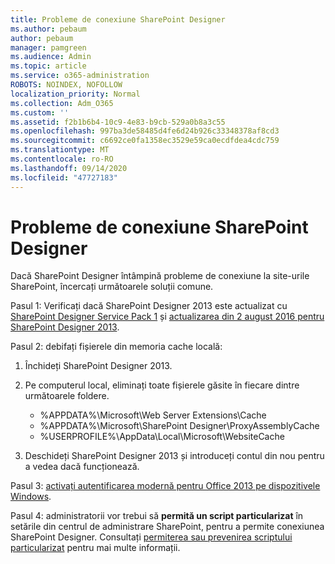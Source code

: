 ```yaml
---
title: Probleme de conexiune SharePoint Designer
ms.author: pebaum
author: pebaum
manager: pamgreen
ms.audience: Admin
ms.topic: article
ms.service: o365-administration
ROBOTS: NOINDEX, NOFOLLOW
localization_priority: Normal
ms.collection: Adm_O365
ms.custom: ''
ms.assetid: f2b1b6b4-10c9-4e83-b9cb-529a0b8a3c55
ms.openlocfilehash: 997ba3de58485d4fe6d24b926c33348378af8cd3
ms.sourcegitcommit: c6692ce0fa1358ec3529e59ca0ecdfdea4cdc759
ms.translationtype: MT
ms.contentlocale: ro-RO
ms.lasthandoff: 09/14/2020
ms.locfileid: "47727183"
---
```

# <a name="sharepoint-designer-connection-issues"></a>Probleme de conexiune SharePoint Designer 

Dacă SharePoint Designer întâmpină probleme de conexiune la site-urile SharePoint, încercați următoarele soluții comune.

Pasul 1: Verificați dacă SharePoint Designer 2013 este actualizat cu [SharePoint Designer Service Pack 1](https://support.microsoft.com/help/2817441/description-of-microsoft-sharepoint-designer-2013-service-pack-1-sp1) și [actualizarea din 2 august 2016 pentru SharePoint Designer 2013](https://support.microsoft.com/help/3114721/august-2-2016-update-for-sharepoint-designer-2013-kb3114721).



Pasul 2: debifați fișierele din memoria cache locală:

1. Închideți SharePoint Designer 2013.

2. Pe computerul local, eliminați toate fișierele găsite în fiecare dintre următoarele foldere.

    - %APPDATA%\Microsoft\Web Server Extensions\Cache
    - %APPDATA%\Microsoft\SharePoint Designer\ProxyAssemblyCache
    - %USERPROFILE%\AppData\Local\Microsoft\WebsiteCache

3. Deschideți SharePoint Designer 2013 și introduceți contul din nou pentru a vedea dacă funcționează.

Pasul 3: [activați autentificarea modernă pentru Office 2013 pe dispozitivele Windows](https://docs.microsoft.com/microsoft-365/admin/security-and-compliance/enable-modern-authentication).

Pasul 4: administratorii vor trebui să **permită un script particularizat** în setările din centrul de administrare SharePoint, pentru a permite conexiunea SharePoint Designer. Consultați [permiterea sau prevenirea scriptului particularizat](https://docs.microsoft.com/sharepoint/allow-or-prevent-custom-script) pentru mai multe informații.


